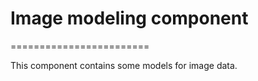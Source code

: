 # Image modeling component
========================

This component contains some models for image data. 
